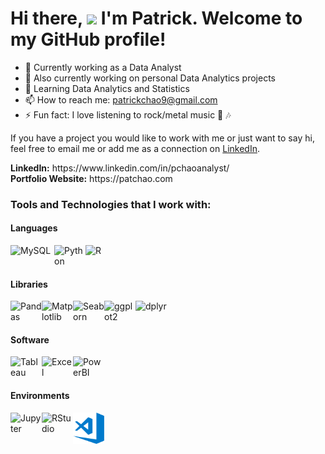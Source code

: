 # Hi there, <img src="https://emojis.slackmojis.com/emojis/images/1584726375/8272/blob-cool.gif?1584726375" width="30"/> I'm Patrick. Welcome to my GitHub profile!

- 💼 Currently working as a Data Analyst
- 🔭 Also currently working on personal Data Analytics projects
- 🌱 Learning Data Analytics and Statistics
- 📫 How to reach me: patrickchao9@gmail.com
- ⚡ Fun fact: I love listening to rock/metal music :metal: :notes:

If you have a project you would like to work with me or just want to say hi, feel free to email me or add me as a connection on [LinkedIn](https://www.linkedin.com/in/pchaoanalyst/).

<p><b>LinkedIn:</b> https://www.linkedin.com/in/pchaoanalyst/</br>
<b>Portfolio Website:</b> https://patchao.com</p>

### Tools and Technologies that I work with:</br>

#### Languages
<img align="left" alt="MySQL" width="70px" height="50px" src="https://user-images.githubusercontent.com/32801046/115215516-6ee72200-a0b8-11eb-8b8d-4c02f6491651.png">
<img align="left" alt="Python" width="50px" height="50px" src="https://user-images.githubusercontent.com/32801046/115215625-8c1bf080-a0b8-11eb-88be-b5f7d21332c6.png">
<img align="left" alt="R" width="50px" src="https://user-images.githubusercontent.com/32801046/115215676-9938df80-a0b8-11eb-96ab-18ecc295d5cc.png">
</br></br>

#### Libraries
<img align="left" alt="Pandas" width="50px" height="50px" src="https://upload.wikimedia.org/wikipedia/commons/2/22/Pandas_mark.svg">
<img align="left" alt="Matplotlib" width="50px" src="https://upload.wikimedia.org/wikipedia/commons/8/84/Matplotlib_icon.svg">
<img align="left" alt="Seaborn" width="50px" src="https://user-images.githubusercontent.com/315810/92159303-30d41100-edfb-11ea-8107-1c5352202571.png">
<img align="left" alt="ggplot2" width="50px" height="50px" src="https://ggplot2.tidyverse.org/logo.png">
<img align="left" alt="dplyr" width="50px" height="50px" src="https://d33wubrfki0l68.cloudfront.net/071952491ec4a6a532a3f70ecfa2507af4d341f9/ff4d9/wp-content/uploads/2014/04/dplyr.png">
</br></br>

#### Software
<img align="left" alt="Tableau" width="50px" src="https://cdn.worldvectorlogo.com/logos/tableau-software.svg">
<img align="left" alt="Excel" width="50px" src="https://user-images.githubusercontent.com/32801046/115105870-766ec580-9f16-11eb-922d-9154ab610df0.png">
<img align="left" alt="PowerBI" width="50px" src="https://user-images.githubusercontent.com/32801046/120054392-8fbe6380-bfe4-11eb-913e-44fb384619ad.png">

</br></br>

#### Environments
<img align="left" alt="Jupyter" width="50px" height="50px" src="https://upload.wikimedia.org/wikipedia/commons/3/38/Jupyter_logo.svg">
<img align="left" alt="RStudio" width="50px" src="https://i0.wp.com/static1.squarespace.com/static/51156277e4b0b8b2ffe11c00/t/583ccafcbebafbc5c11fa6ec/1480379239088/RStudio-Ball.png?zoom=1.25&w=578&ssl=1">
<img align="left" alt="VSCode" width="50px" height="50px" src="https://raw.githubusercontent.com/github/explore/80688e429a7d4ef2fca1e82350fe8e3517d3494d/topics/visual-studio-code/visual-studio-code.png">


<!--![python](https://user-images.githubusercontent.com/32801046/115215597-83c3b580-a0b8-11eb-9fb4-a4d4d363309f.png)

**Patrick5225/Patrick5225** is a ✨ _special_ ✨ repository because its `README.md` (this file) appears on your GitHub profile.

Here are some ideas to get you started:

- 🔭 I’m currently working on ...
- 🌱 I’m currently learning ...
- 👯 I’m looking to collaborate on ...
- 🤔 I’m looking for help with ...
- 💬 Ask me about ...
- 📫 How to reach me: ...
- 😄 Pronouns: ...
- ⚡ Fun fact: ...
-->
